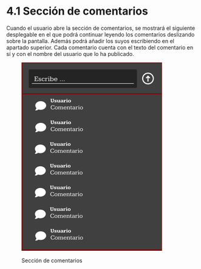 # 4.1 Sección de comentarios

Cuando el usuario abre la sección de comentarios, se mostrará el siguiente desplegable en el que podrá continuar leyendo los comentarios deslizando sobre la pantalla. Además podrá añadir los suyos escribiendo en el apartado superior. Cada comentario cuenta con el texto del comentario en sí y con el nombre del usuario que lo ha publicado.

<figure><img src="../.gitbook/assets/image (10).png" alt=""><figcaption><p>Sección de comentarios</p></figcaption></figure>
